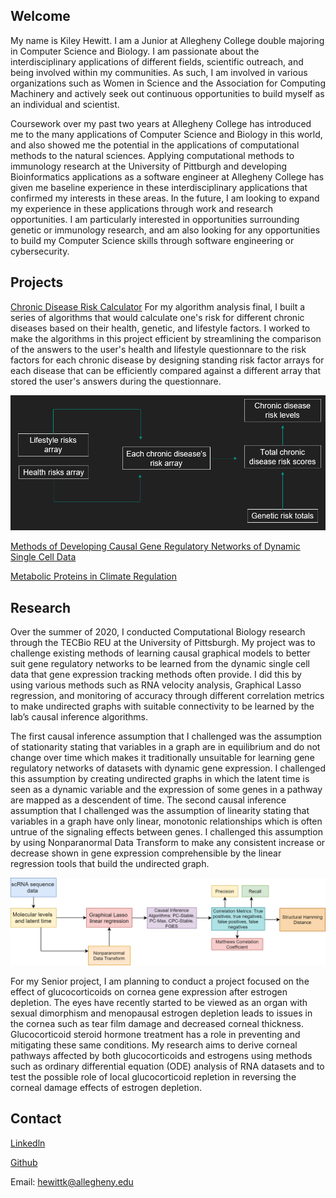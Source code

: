 ## Welcome

My name is Kiley Hewitt. I am a Junior at Allegheny College double majoring in Computer Science and Biology. I am passionate about the interdisciplinary applications of different fields, scientific outreach, and being involved within my communities. As such, I am involved in various organizations such as Women in Science and the Association for Computing Machinery and actively seek out continuous opportunities to build myself as an individual and scientist.  

Coursework over my past two years at Allegheny College has introduced me to the many applications of Computer Science and Biology in this world, and also showed me the potential in the applications of computational methods to the natural sciences. Applying computational methods to immunology research at the University of Pittburgh and developing Bioinformatics applications as a software engineer at Allegheny College has given me baseline experience in these interdisciplinary applications that confirmed my interests in these areas. In the future, I am looking to expand my experience in these applications through work and research opportunities. I am particularly interested in opportunities surrounding genetic or immunology research, and am also looking for any opportunities to build my Computer Science skills through software engineering or cybersecurity.

## Projects

[Chronic Disease Risk Calculator](https://github.com/Allegheny-Computer-Science-202-S2020/cs202s2020-final-project-hewittk)
For my algorithm analysis final, I built a series of algorithms that would calculate one's risk for different chronic diseases based on their health, genetic, and lifestyle factors. I worked to make the algorithms in this project efficient by streamlining the comparison of the answers to the user's health and lifestyle questionnare to the risk factors for each chronic disease by designing standing risk factor arrays for each disease that can be efficiently compared against a different array that stored the user's answers during the questionnare. 

![Chronic Disease Risk Array Flowchart](<./Chronic Disease Risk Flowchart.png>)

[Methods of Developing Causal Gene Regulatory Networks of Dynamic Single Cell Data](<./Kiley Hewitt TECBio Poster.pdf>)

[Metabolic Proteins in Climate Regulation](https://github.com/allegheny-bioinformatics-300-f2019/project-warbler/blob/master/writing/finalReport/finalReport.md)

## Research


Over the summer of 2020, I conducted Computational Biology research through the TECBio REU at the University of Pittsburgh. My project was to challenge existing methods of learning causal graphical models to better suit gene regulatory networks to be learned from the dynamic single cell data that gene expression tracking methods often provide. I did this by using various methods such as RNA velocity analysis, Graphical Lasso regression, and monitoring of accuracy through different correlation metrics to make undirected graphs with suitable connectivity to be learned by the lab’s causal inference algorithms.

The first causal inference assumption that I challenged was the assumption of stationarity stating that variables in a graph are in equilibrium and do not change over time which makes it traditionally unsuitable for learning gene regulatory networks of datasets with dynamic gene expression. I challenged this assumption by creating undirected graphs in which the latent time is seen as a dynamic variable and the expression of some genes in a pathway are mapped as a descendent of time. The second causal inference assumption that I challenged was the assumption of linearity stating that variables in a graph have only linear, monotonic relationships which is often untrue of the signaling effects between genes. I challenged this assumption by using Nonparanormal Data Transform to make any consistent increase or decrease shown in gene expression comprehensible by the linear regression tools that build the undirected graph.

![Flowchart](<./GRN Flowchart.png>)


For my Senior project, I am planning to conduct a project focused on the effect of glucocorticoids on cornea gene expression after estrogen depletion. The eyes have recently started to be viewed as an organ with sexual dimorphism and menopausal estrogen depletion leads to issues in the cornea such as tear film damage and decreased corneal thickness. Glucocorticoid steroid hormone treatment has a role in preventing and mitigating these same conditions. My research aims to derive corneal pathways affected by both glucocorticoids and estrogens using methods such as ordinary differential equation (ODE) analysis of RNA datasets and to test the possible role of local glucocorticoid repletion in reversing the corneal damage effects of estrogen depletion.


## Contact
[Linkedln](https://www.linkedin.com/in/kiley-hewitt-3babaa197/)

[Github](https://github.com/hewittk)

Email: hewittk@allegheny.edu

